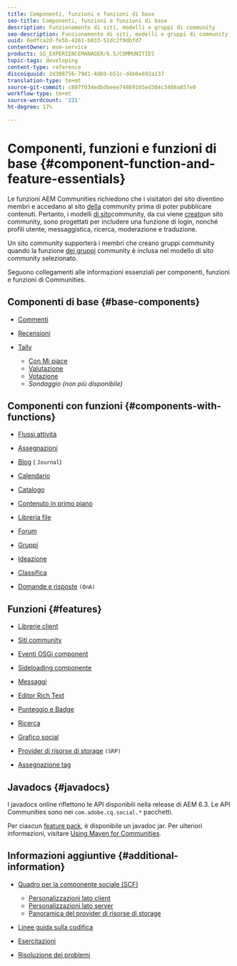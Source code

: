 ```yaml
---
title: Componenti, funzioni e funzioni di base
seo-title: Componenti, funzioni e funzioni di base
description: Funzionamento di siti, modelli e gruppi di community
seo-description: Funzionamento di siti, modelli e gruppi di community
uuid: 6edfca2d-fe5b-4261-b033-51dc2f9dbfd7
contentOwner: msm-service
products: SG_EXPERIENCEMANAGER/6.5/COMMUNITIES
topic-tags: developing
content-type: reference
discoiquuid: 2d308756-79d1-4d69-b51c-d4b6e692a137
translation-type: tm+mt
source-git-commit: c897f034edbdbeee74869165ed384c3408a857e0
workflow-type: tm+mt
source-wordcount: '221'
ht-degree: 17%

---
```



# Componenti, funzioni e funzioni di base  {#component-function-and-feature-essentials}

Le funzioni AEM Communities richiedono che i visitatori del sito diventino membri e accedano al sito [della](overview.md#communitiessites) community prima di poter pubblicare contenuti. Pertanto, i modelli [di sito](sites.md)community, da cui viene [creato](sites-console.md)un sito community, sono progettati per includere una funzione di login, nonché profili utente, messaggistica, ricerca, moderazione e traduzione.

Un sito community supporterà i membri che creano gruppi community quando la funzione [dei gruppi](functions.md#groups-function) community è inclusa nel modello di sito community selezionato.

Seguono collegamenti alle informazioni essenziali per componenti, funzioni e funzioni di Communities.

## Componenti di base {#base-components}

* [Commenti](essentials-comments.md)
* [Recensioni](reviews-basics.md)
* [Tally](tally.md)

   * [Con Mi piace](essentials-liking.md)
   * [Valutazione](rating-basics.md)
   * [Votazione](essentials-voting.md)
   * *Sondaggio (non più disponibile)*

## Componenti con funzioni {#components-with-functions}

* [Flussi attività](essentials-activities.md)
* [Assegnazioni](essentials-assignments.md)
* [Blog](blog-developer-basics.md) ( `Journal`)

* [Calendario](calendar-basics-for-developers.md)
* [Catalogo](catalog-developer-essentials.md)
* [Contenuto in primo piano](essentials-featured.md)
* [Libreria file](essentials-file-library.md)
* [Forum](essentials-forum.md)
* [Gruppi](essentials-groups.md)
* [Ideazione](ideation.md)
* [Classifica](leaderboard.md)
* [Domande e risposte](qna-essentials.md) `(QnA)`

## Funzioni {#features}

* [Librerie client](clientlibs.md)
* [Siti community](sites-for-developers.md)
* [Eventi OSGi component](events.md)
* [Sideloading componente](sideloading.md)
* [Messaggi](essentials-messaging.md)
* [Editor Rich Text](rte.md)
* [Punteggio e Badge](configure-scoring.md)
* [Ricerca](search-implementation.md)
* [Grafico social](essentials-socialgraph.md)
* [Provider di risorse di storage](srp-and-ugc.md) `(SRP)`

* [Assegnazione tag](tag.md)

## Javadocs {#javadocs}

I javadocs [](../../help/sites-developing/reference-materials.md) online riflettono le API disponibili nella release di AEM 6.3.
Le API Communities sono nei `com.adobe.cq.social.*` pacchetti.

Per ciascun [feature pack](deploy-communities.md#latestfeaturepack), è disponibile un javadoc jar. Per ulteriori informazioni, visitare [Using Maven for Communities](maven.md#javadocs).

## Informazioni aggiuntive {#additional-information}

* [Quadro per la componente sociale (SCF)](scf.md)

   * [Personalizzazioni lato client](client-customize.md)
   * [Personalizzazioni lato server](server-customize.md)
   * [Panoramica del provider di risorse di storage](srp.md)

* [Linee guida sulla codifica](code-guide.md)
* [Esercitazioni](tutorials.md)
* [Risoluzione dei problemi](troubleshooting.md)

